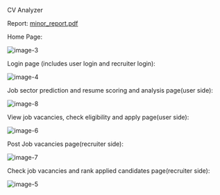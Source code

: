 CV Analyzer

Report: [minor_report.pdf](https://github.com/bigyapti/CV_Analyzer/files/13986210/minor_report.pdf)

Home Page:

![image-3](https://github.com/bigyapti/CV_Analyzer/assets/69586215/3dd8ef5d-c3ae-4d84-a3fd-6d79b9bc07e8)

Login page (includes user login and recruiter login):

![image-4](https://github.com/bigyapti/CV_Analyzer/assets/69586215/2a7ddcee-ba00-4438-bf4f-e1933301284f)

Job sector prediction and resume scoring and analysis page(user side):

![image-8](https://github.com/bigyapti/CV_Analyzer/assets/69586215/9e74018d-8a4b-4aa1-b662-49f1a5d47278)

View job vacancies, check eligibility and apply page(user side):

![image-6](https://github.com/bigyapti/CV_Analyzer/assets/69586215/1172b85a-b6c9-45e4-a7bb-32d221238f22)

Post Job vacancies page(recruiter side):

![image-7](https://github.com/bigyapti/CV_Analyzer/assets/69586215/3a729ac7-42cb-4c10-872d-baeb42b2a403)

Check job vacancies and rank applied candidates page(recruiter side):

![image-5](https://github.com/bigyapti/CV_Analyzer/assets/69586215/b00fc8bf-e03b-4547-94ec-f7bb760e5956)





